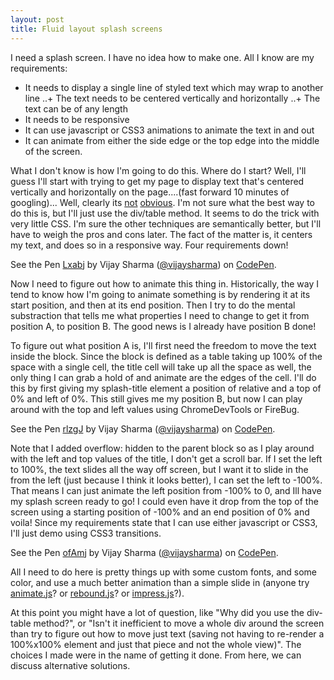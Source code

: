 ```yaml
---
layout: post
title: Fluid layout splash screens
---
```

I need a splash screen. I have no idea how to make one. All I know are my requirements:
+ It needs to display a single line of styled text which may wrap to another line
..+ The text needs to be centered vertically and horizontally
..+ The text can be of any length
+ It needs to be responsive
+ It can use javascript or CSS3 animations to animate the text in and out
+ It can animate from either the side edge or the top edge into the middle of the screen.

What I don't know is how I'm going to do this. Where do I start? Well, I'll guess I'll start with trying to get my page to display text that's centered vertically and horizontally on the page....(fast forward 10 minutes of googling)... Well, clearly its [not][1] [obvious][2]. I'm not sure what the best way to do this is, but I'll just use the div/table method. It seems to do the trick with very little CSS. I'm sure the other techniques are semantically better, but I'll have to weigh the pros and cons later. The fact of the matter is, it centers my text, and does so in a responsive way. Four requirements down!


<p data-height="268" data-theme-id="0" data-slug-hash="Lxabj" data-default-tab="css" class='codepen'>See the Pen <a href='http://codepen.io/vijaysharma/pen/Lxabj'>Lxabj</a> by Vijay Sharma (<a href='http://codepen.io/vijaysharma'>@vijaysharma</a>) on <a href='http://codepen.io'>CodePen</a>.</p>


Now I need to figure out how to animate this thing in. Historically, the way I tend to know how I'm going to animate something is by rendering it at its start position, and then at its end position. Then I try to do the mental substraction that tells me what properties I need to change to get it from position A, to position B. The good news is I already have position B done!


To figure out what position A is, I'll first need the freedom to move the text inside the block. Since the block is defined as a table taking up 100% of the space with a single cell, the title cell will take up all the space as well, the only thing I can grab a hold of and animate are the edges of the cell. I'll do this by first giving my splash-title element a position of relative and a top of 0% and left of 0%. This still gives me my position B, but now I can play around with the top and left values using ChromeDevTools or FireBug.


<p data-height="268" data-theme-id="0" data-slug-hash="rlzgJ" data-default-tab="css" class='codepen'>See the Pen <a href='http://codepen.io/vijaysharma/pen/rlzgJ'>rlzgJ</a> by Vijay Sharma (<a href='http://codepen.io/vijaysharma'>@vijaysharma</a>) on <a href='http://codepen.io'>CodePen</a>.</p>


Note that I added overflow: hidden to the parent block so as I play around with the left and top values of the title, I don't get a scroll bar. If I set the left to 100%, the text slides all the way off screen, but I want it to slide in the from the left (just because I think it looks better), I can set the left to -100%. That means I can just animate the left position from -100% to 0, and Ill have my splash screen ready to go! I could even have it drop from the top of the screen using a starting position of -100% and an end position of 0% and voila! Since my requirements state that I can use either javascript or CSS3, I'll just demo using CSS3 transitions.


<p data-height="268" data-theme-id="0" data-slug-hash="ofAmj" data-default-tab="result" class='codepen'>See the Pen <a href='http://codepen.io/vijaysharma/pen/ofAmj'>ofAmj</a> by Vijay Sharma (<a href='http://codepen.io/vijaysharma'>@vijaysharma</a>) on <a href='http://codepen.io'>CodePen</a>.</p>


All I need to do here is pretty things up with some custom fonts, and some color, and use a much better animation than a simple slide in (anyone try [animate.js][3]? or [rebound.js][4]? or [impress.js][5]?).


At this point you might have a lot of question, like "Why did you use the div-table method?", or "Isn't it inefficient to move a whole div around the screen than try to figure out how to move just text (saving not having to re-render a 100%x100% element and just that piece and not the whole view)". The choices I made were in the name of getting it done. From here, we can discuss alternative solutions.

[1]: http://css-tricks.com/centering-in-the-unknown/
[2]: http://designshack.net/articles/css/how-to-center-anything-with-css/
[3]: http://daneden.github.io/animate.css/
[4]: http://facebook.github.io/rebound/
[5]: http://bartaz.github.io/impress.js/